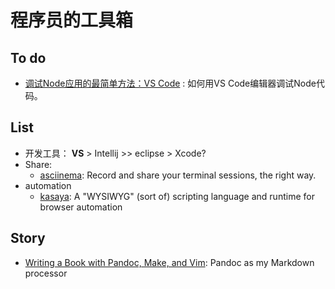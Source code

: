 # 程序员的工具箱

##  To do

* [调试Node应用的最简单方法：VS Code](https://itnext.io/the-absolute-easiest-way-to-debug-node-js-with-vscode-2e02ef5b1bad) : 如何用VS Code编辑器调试Node代码。


## List

* 开发工具： **VS** > Intellij >> eclipse > Xcode?
* Share:
	* [asciinema](https://asciinema.org/): Record and share your terminal sessions, the right way.
* automation
	* [kasaya](https://github.com/syscolabs/kasaya#installation): A "WYSIWYG" (sort of) scripting language and runtime for browser automation

	
## Story

- [Writing a Book
with
Pandoc, Make, and Vim](https://keleshev.com/my-book-writing-setup/): Pandoc as my Markdown processor	
 


